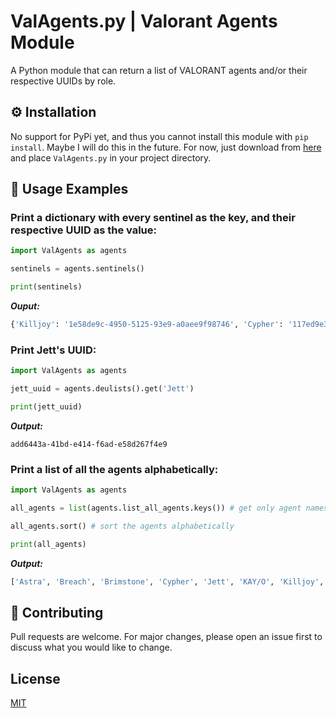 # ValAgents.py | Valorant Agents Module

A Python module that can return a list of VALORANT agents and/or their respective UUIDs by role.

## ⚙️ Installation

No support for PyPi yet, and thus you cannot install this module with `pip install`. Maybe I will do this in the future.
For now, just download from [here](https://github.com/Mister-SOSA/ValAgents.py/releases/tag/v1.0) and place `ValAgents.py` in your project directory.

## 🔧 Usage Examples

### **Print a dictionary with every sentinel as the key, and their respective UUID as the value:**

```py
import ValAgents as agents

sentinels = agents.sentinels()

print(sentinels)
```
***Ouput:***
```py
{'Killjoy': '1e58de9c-4950-5125-93e9-a0aee9f98746', 'Cypher': '117ed9e3-49f3-6512-3ccf-0cada7e3823b', 'Sage': '569fdd95-4d10-43ab-ca70-79becc718b46'}
```

### **Print Jett's UUID:**

```py
import ValAgents as agents

jett_uuid = agents.deulists().get('Jett')

print(jett_uuid)
```
***Output:***
```
add6443a-41bd-e414-f6ad-e58d267f4e9
```

### **Print a list of all the agents alphabetically:**

```py
import ValAgents as agents

all_agents = list(agents.list_all_agents.keys()) # get only agent names from dict

all_agents.sort() # sort the agents alphabetically

print(all_agents)
```
***Output:***
```py
['Astra', 'Breach', 'Brimstone', 'Cypher', 'Jett', 'KAY/O', 'Killjoy', 'Omen', 'Phoenix', 'Raze', 'Reyna', 'Sage', 'Skye', 'Sova', 'Viper', 'Yoru']
```


## 🤝 Contributing
Pull requests are welcome. For major changes, please open an issue first to discuss what you would like to change.

## License
[MIT](https://choosealicense.com/licenses/mit/)
